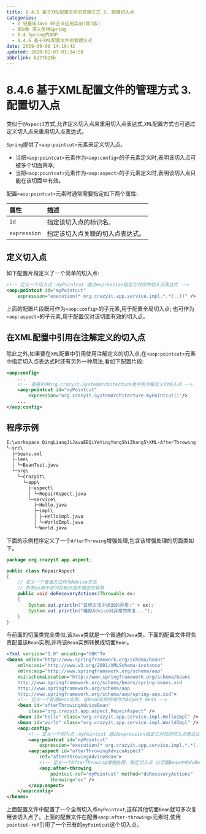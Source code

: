```yaml
---
title: 8.4.6 基于XML配置文件的管理方式 3. 配置切入点
categories: 
  - 2 轻量级Java EE企业应用实战(第5版)
  - 第8章 深入使用Spring
  - 8.4 Spring的AOP
  - 8.4.6 基于XML配置文件的管理方式
date: 2019-09-08 14:16:42
updated: 2020-02-07 01:34:58
abbrlink: b277b25b
---
```

# 8.4.6 基于XML配置文件的管理方式 3. 配置切入点 #
类似于`@AspectJ`方式,允许定义切入点来重用切入点表达式,`XML`配置方式也可通过定义切入点来重用切入点表达式。

`Spring`提供了`<aop:pointcut>`元素来定义切入点。
- 当把`<aop:pointcut>`元素作为`<aop:config>`的子元素定义时,表明该切入点可被多个切面共享;
- 当把`<aop:pointcut>`元素作为`<aop:aspect>`的子元素定义时,表明该切入点只能在该切面中有效。

配置`<aop:pointcut>`元素时通常需要指定如下两个属性:

|属性|描述|
|:---|:---|
|`id`|指定该切入点的标识名。|
|`expression`|指定该切入点关联的切入点表达式。|

## 定义切入点 ##
如下配置片段定义了一个简单的切入点:
```xml
<!-- 定义一个切入点：myPointcut 通过expression指定它对应的切入点表达式 -->
<aop:pointcut id="myPointcut"
    expression="execution(* org.crazyit.app.service.impl.*.*(..))" />
```
上面的配置片段既可作为`<aop:config>`的子元素,用于配置全局切入点;
也可作为`<aop:aspect>`的子元素,用于配置仅对该切面有效的切入点。
## 在XML配置中引用在注解定义的切入点 ##
除此之外,如果要在`XML`配置中引用使用注解定义的切入点,在`<aop:pointcut>`元素中指定切入点表达式时还有另外一种用法,看如下配置片段:
```xml
<aop:config>
    ...
    <!-- 直接引用org.crazyit.SystemArchitecture类中用注解定义的切入点 -->
    <aop:pointcut id="myPointcut"
        expression="org.crazyit.SystemArchitecture.myPointcut()"/>
    ...
</aop:config>
```
## 程序示例 ##
```cmd
E:\workspace_QingLiangJiJavaEEQiYeYingYongShiZhang5\XML-AfterThrowing
└─src\
  ├─beans.xml
  ├─lee\
  │ └─BeanTest.java
  └─org\
    └─crazyit\
      └─app\
        ├─aspect\
        │ └─RepairAspect.java
        └─service\
          ├─Hello.java
          ├─impl\
          │ ├─HelloImpl.java
          │ └─WorldImpl.java
          └─World.java
```
下面的示例程序定义了一个`AfterThrowing`增强处理,包含该增强处理的切面类如下。
```java
package org.crazyit.app.aspect;

public class RepairAspect
{
    // 定义一个普通方法作为Advice方法
    // 形参ex用于访问目标方法中抛出的异常
    public void doRecoveryActions(Throwable ex)
    {
        System.out.println("目标方法中抛出的异常:" + ex);
        System.out.println("模拟Advice对异常的修复...");
    }
}
```
与前面的切面类完全类似,该`Java`类就是一个普通的`Java`类。下面的配置文件将负责配置该`Bean`实例,并将该`Bean`实例转换成切面`Bean`。
```xml
<?xml version="1.0" encoding="GBK"?>
<beans xmlns="http://www.springframework.org/schema/beans"
    xmlns:xsi="http://www.w3.org/2001/XMLSchema-instance"
    xmlns:aop="http://www.springframework.org/schema/aop"
    xsi:schemaLocation="http://www.springframework.org/schema/beans 
    http://www.springframework.org/schema/beans/spring-beans.xsd
    http://www.springframework.org/schema/aop
    http://www.springframework.org/schema/aop/spring-aop.xsd">
    <!-- 定义一个普通Bean实例，该Bean实例将被作为Aspect Bean -->
    <bean id="afterThrowingAdviceBean"
        class="org.crazyit.app.aspect.RepairAspect" />
    <bean id="hello" class="org.crazyit.app.service.impl.HelloImpl" />
    <bean id="world" class="org.crazyit.app.service.impl.WorldImpl" />
    <aop:config>
        <!-- 定义一个切入点：myPointcut 通过expression指定它对应的切入点表达式 -->
        <aop:pointcut id="myPointcut"
            expression="execution(* org.crazyit.app.service.impl.*.*(..))" />
        <aop:aspect id="afterThrowingAdviceAspect"
            ref="afterThrowingAdviceBean">
            <!-- 定义一个AfterThrowing增强处理，指定切入点 以切面Bean中的doRecoveryActions()方法作为增强处理方法 -->
            <aop:after-throwing
                pointcut-ref="myPointcut" method="doRecoveryActions"
                throwing="ex" />
        </aop:aspect>
    </aop:config>
</beans>
```
上面配置文件中配置了一个全局切入点`myPointcut`,这样其他切面`Bean`就可多次复用该切入点了。上面的配置文件在配置`<aop:after-throwing>`元素时,使用`pointcut-ref`引用了一个已有的`myPointcut`这个切入点。



